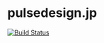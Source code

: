 # pulsedesign.jp
[![Build Status](https://travis-ci.org/pulsedesign-jp/pulsedesign.jp.svg?branch=master)](https://travis-ci.org/pulsedesign-jp/pulsedesign.jp)
